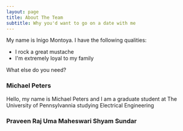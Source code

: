 ```yaml
---
layout: page
title: About The Team
subtitle: Why you'd want to go on a date with me
---
```


My name is Inigo Montoya. I have the following qualities:

- I rock a great mustache
- I'm extremely loyal to my family

What else do you need?

### Michael Peters

Hello, my name is Michael Peters and I am a graduate student at The University of Pennsylvannia studying Electrical Engineering


### Praveen Raj Uma Maheswari Shyam Sundar

